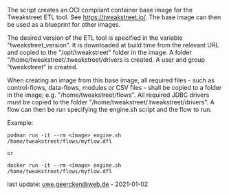 
The script creates an OCI compliant container base image for the Tweakstreet ETL tool. See https://tweakstreet.io/. The base image can then be used as a blueprint for other images.

The desired version of the ETL tool is specified in the variable "tweakstreet_version". It is downloaded at build time from the relevant URL and copied to the "/opt/tweakstreet" folder in the image. A folder "/home/tweakstreet/.tweakstreet/drivers is created. A user and group "tweakstreet" is created.

When creating an image from this base image, all required files - such as control-flows, data-flows, modules or CSV files - shall be copied to a folder in the image; e.g. "/home/tweakstreet/flows". All required JDBC drivers must be copied to the folder "/home/tweakstreet/.tweakstreet/drivers". A flow can then be run specifying the engine.sh script and the flow to run.

Example:

	podman run -it --rm <îmage> engine.sh /home/tweakstreet/flows/myflow.dfl

	or
	
	docker run -it --rm <îmage> engine.sh /home/tweakstreet/flows/myflow.dfl


last update: uwe.geercken@web.de - 2021-01-02


